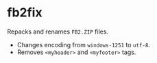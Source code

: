 fb2fix
======

Repacks and renames `FB2.ZIP` files.

* Changes encoding from `windows-1251` to `utf-8`.
* Removes `<myheader>` and `<myfooter>` tags.
